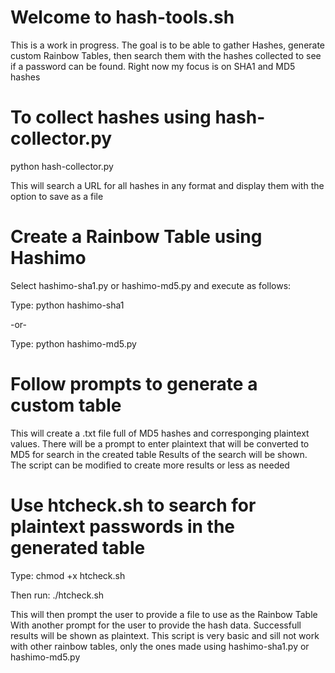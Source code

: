 # Welcome to hash-tools.sh
This is a work in progress. 
The goal is to be able to gather Hashes, generate custom Rainbow Tables, then search them with the hashes collected to see if a password can be found.
Right now my focus is on SHA1 and MD5 hashes

# To collect hashes using hash-collector.py
python hash-collector.py

This will search a URL for all hashes in any format and display them with the option to save as a file

# Create a Rainbow Table using Hashimo
Select hashimo-sha1.py or hashimo-md5.py and execute as follows:

Type: python hashimo-sha1

-or-

Type: python hashimo-md5.py
# Follow prompts to generate a custom table
This will create a .txt file full of MD5 hashes and corresponging plaintext values.
There will be a prompt to enter plaintext that will be converted to MD5 for search in the created table
Results of the search will be shown.
The script can be modified to create more results or less as needed

# Use htcheck.sh to search for plaintext passwords in the generated table
Type: chmod +x htcheck.sh

Then run: ./htcheck.sh

This will then prompt the user to provide a file to use as the Rainbow Table
With another prompt for the user to provide the hash data.
Successfull results will be shown as plaintext. This script is very basic and sill not work with other rainbow tables, only the ones made using hashimo-sha1.py or hashimo-md5.py


